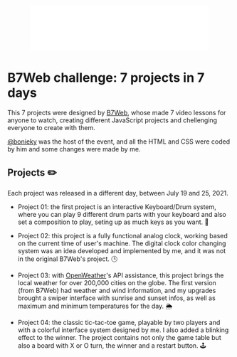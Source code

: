 <h1 align="center">
    <img alt="B7Web" title="B7Web" src="./logo.png"/>
</h1>

# B7Web challenge: 7 projects in 7 days

This 7 projects were designed by [B7Web](https://b7web.com.br/), whose made 7 video lessons for anyone to watch, creating different JavaScript projects and chellenging everyone to create with them.

[@bonieky](https://instagram.com/bonieky) was the host of the event, and all the HTML and CSS were coded by him and some changes were made by me.

## Projects	:pencil2:

Each project was released in a different day, between July 19 and 25, 2021.

- Project 01: the first project is an interactive Keyboard/Drum system, where you can play 9 different drum parts with your keyboard and also set a composition to play, seting up as much keys as you want. :drum:

- Project 02: this project is a fully functional analog clock, working based on the current time of user's machine. The digital clock color changing system was an idea developed and implemented by me, and it was not in the original B7Web's project. :clock3:

- Project 03: with [OpenWeather](https://openweathermap.org/)'s API assistance, this project brings the local weather for over 200,000 cities on the globe. The first version (from B7Web) had weather and wind information, and my upgrades brought a swiper interface with sunrise and sunset infos, as well as maximum and minimum temperatures for the day. :sun_behind_rain_cloud:

- Project 04: the classic tic-tac-toe game, playable by two players and with a colorful interface system designed by me. I also added a blinking effect to the winner. The project contains not only the game table but also a board with X or O turn, the winner and a restart button. :joystick:
